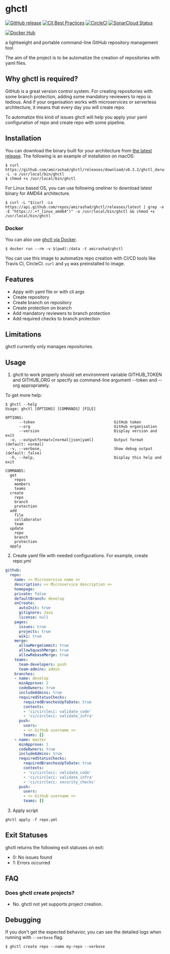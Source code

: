 # ghctl
[![GitHub release](http://img.shields.io/github/release/amirashad/ghctl.svg?style=flat)](https://github.com/amirashad/ghctl/releases)
[![CII Best Practices](https://bestpractices.coreinfrastructure.org/projects/3272/badge)](https://bestpractices.coreinfrastructure.org/projects/3272)
[![CircleCI](https://circleci.com/gh/amirashad/ghctl.svg?style=shield)](https://circleci.com/gh/amirashad/ghctl)
[![SonarCloud Status](https://sonarcloud.io/api/project_badges/measure?project=amirashad_ghctl&metric=alert_status)](https://sonarcloud.io/dashboard?id=amirashad_ghctl)
<!-- [![Known Vulnerabilities](https://snyk.io/test/github/amirashad/ghctl/badge.svg)](https://snyk.io/test/github/amirashad/ghctl) -->
[![Docker Hub](https://img.shields.io/badge/docker-ready-blue.svg)](https://hub.docker.com/r/amirashad/ghctl/)

a lightweight and portable command-line GitHub repository management tool

The aim of the project is to be automatize the creation of repositories with yaml files.

## Why ghctl is required?

GitHub is a great version control system. For creating repositories with some branch protection, adding some mandatory reviewers to repo is tedious. And if your organisation works with microservices or serverless architecture, it means that every day you will create repo. 

To automatize this kind of issues ghctl will help you apply your yaml configuration of repo and create repo with some pipeline. 

## Installation

You can download the binary built for your architecture from [the latest release](https://github.com/amirashad/ghctl/releases/latest). The following is an example of installation on macOS:

```console
$ curl https://github.com/amirashad/ghctl/releases/download/v0.3.2/ghctl_darwin_amd64 -L -o /usr/local/bin/ghctl
$ chmod +x /usr/local/bin/ghctl
```

For Linux based OS, you can use following oneliner to download latest binary for AMD64 architecture.
```console
$ curl -L "$(curl -Ls https://api.github.com/repos/amirashad/ghctl/releases/latest | grep -o -E "https://.+?_linux_amd64")" -o /usr/local/bin/ghctl && chmod +x /usr/local/bin/ghctl 
```

### Docker

You can also use [ghctl via Docker](https://hub.docker.com/r/amirashad/ghctl/).

```console
$ docker run --rm -v $(pwd):/data -t amirashad/ghctl
```

You can use this image to automatize repo creation with CI/CD tools like Travis CI, CircleCI. `curl` and `yq` was preinstalled to image. 

## Features

 - Appy with yaml file or with cli args
 - Create repository
 - Create branch on repository
 - Create protection on branch
 - Add mandatory reviewers to branch protection
 - Add required checks to branch protection

## Limitations

ghctl currently only manages repositories.

## Usage

1) ghctl to work properly should set environment variable GITHUB_TOKEN and GITHUB_ORG or specify as command-line argument --token and --org appropriately.

To get more help:
```
$ ghctl --help
Usage: ghctl [OPTIONS] [COMMANDS] [FILE]

OPTIONS:
      --token                                   GitHub token
      --org                                     GitHub organisation
      --version                                 Display version and exit
  -o, --outputformat=[normal|json|yaml]         Output format (default: normal)
  -v, --verbose,                                Show debug output (default: false)
  -h, --help,                                   Display this help and exit

COMMANDS:
  get
    repos
    members
    teams
  create
    repo
    branch
    protection
  add
    file
    collaborator
    team
  update
    repo
    branch
    protection
  apply
```

2) Create yaml file with needed configurations. For example, create repo.yml

```yaml
github:
  repo:
    name: << Microservice name >>
    description: << Microservice description >>
    homepage: 
    private: false
    defaultBranch: develop
    onCreate:
      autoInit: true
      gitignore: Java
      license: null
    pages:
      issues: true
      projects: true
      wiki: true
    merge:
      allowMergeCommit: true
      allowSquashMerge: true
      allowRebaseMerge: true
    teams:
      team-developers: push
      team-admins: admin
    branches:
    - name: develop
      minApprove: 2
      codeOwners: true
      includeAdmins: true
      requiredStatusChecks:
        requiredBranchesUpToDate: true
        contexts:
        - 'ci/circleci: validate_code'
        - 'ci/circleci: validate_infra'
      push:
        users:
        - << Github username >>
        teams: []
    - name: master
      minApprove: 1
      codeOwners: true
      includeAdmins: true
      requiredStatusChecks:
        requiredBranchesUpToDate: true
        contexts:
        - 'ci/circleci: validate_code'
        - 'ci/circleci: validate_infra'
        - 'ci/circleci: security_checks'
      push:
        users:
        - << Github username >>
        teams: []
```

3) Apply script
```console
ghctl apply -f repo.yml
```

<!-- See [User guide](docs/guides) for each option. -->

## Exit Statuses

ghctl returns the following exit statuses on exit:

- 0: No issues found
- 1: Errors occurred

## FAQ
### Does ghctl create projects?
- No. ghctl not yet supports project creation.

## Debugging

If you don't get the expected behavior, you can see the detailed logs when running with `--verbose` flag.

```console
$ ghctl create repo --name my-repo --verbose
```

<!-- 
## Developing

See [Developer guide](docs/DEVELOPING.md). 
-->